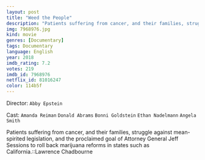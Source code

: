 ```yaml
---
layout: post
title: "Weed the People"
description: "Patients suffering from cancer, and their families, struggle against mean-spirited legislation, and the proclaimed goal of Attorney General Jeff Sessions to roll back marijuana reforms in states such as California.::Lawrence Chadbourne.."
img: 7968976.jpg
kind: movie
genres: [Documentary]
tags: Documentary 
language: English
year: 2018
imdb_rating: 7.2
votes: 219
imdb_id: 7968976
netflix_id: 81016247
color: 114b5f
---
```

Director: `Abby Epstein`  

Cast: `Amanda Reiman` `Donald Abrams` `Bonni Goldstein` `Ethan Nadelmann` `Angela Smith` 

Patients suffering from cancer, and their families, struggle against mean-spirited legislation, and the proclaimed goal of Attorney General Jeff Sessions to roll back marijuana reforms in states such as California.::Lawrence Chadbourne